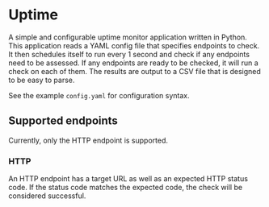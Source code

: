 # Uptime

A simple and configurable uptime monitor application written in Python. This application reads a YAML config file that specifies endpoints to check. It then schedules itself to run every 1 second and check if any endpoints need to be assessed. If any endpoints are ready to be checked, it will run a check on each of them. The results are output to a CSV file that is designed to be easy to parse.

See the example `config.yaml` for configuration syntax.

## Supported endpoints

Currently, only the HTTP endpoint is supported.

### HTTP

An HTTP endpoint has a target URL as well as an expected HTTP status code. If the status code matches the expected code, the check will be considered successful.
